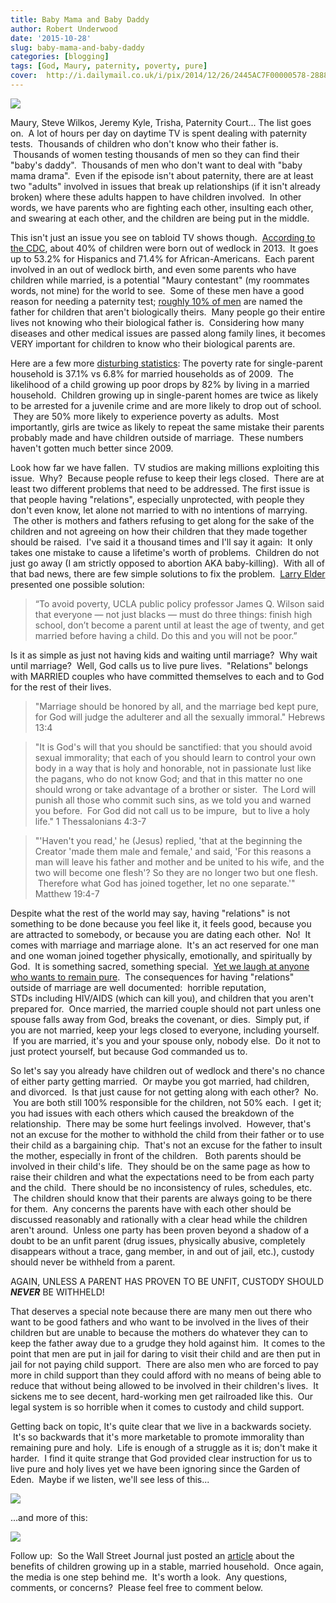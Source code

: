 ```yaml
---
title: Baby Mama and Baby Daddy
author: Robert Underwood
date: '2015-10-28'
slug: baby-mama-and-baby-daddy
categories: [blogging]
tags: [God, Maury, paternity, poverty, pure]
cover:  http://i.dailymail.co.uk/i/pix/2014/12/26/2445AC7F00000578-2888051-Wishing_you_a_Maury_Christmas_-a-102_1419638007799.jpg
---
```


![](http://i.dailymail.co.uk/i/pix/2014/12/26/2445AC7F00000578-2888051-Wishing_you_a_Maury_Christmas_-a-102_1419638007799.jpg)

Maury, Steve Wilkos, Jeremy Kyle, Trisha, Paternity Court... The list goes on.  A lot of hours per day on daytime TV is spent dealing with paternity tests.  Thousands of children who don't know who their father is.  Thousands of women testing thousands of men so they can find their "baby's daddy".  Thousands of men who don't want to deal with "baby mama drama".  Even if the episode isn't about paternity, there are at least two "adults" involved in issues that break up relationships (if it isn't already broken) where these adults happen to have children involved.  In other words, we have parents who are fighting each other, insulting each other, and swearing at each other, and the children are being put in the middle.

This isn't just an issue you see on tabloid TV shows though.  [According to the CDC](http://www.newsmax.com/US/CDC-births-out-of-wedlock/2014/08/14/id/588668/), about 40% of children were born out of wedlock in 2013.  It goes up to 53.2% for Hispanics and 71.4% for African-Americans.  Each parent involved in an out of wedlock birth, and even some parents who have children while married, is a potential "Maury contestant" (my roommates words, not mine) for the world to see.  Some of these men have a good reason for needing a paternity test; [roughly 10% of men](http://www.slate.com/articles/health_and_science/science/2013/05/paternity_testing_personal_genomics_companies_will_reveal_dna_secrets.html) are named the father for children that aren't biologically theirs.  Many people go their entire lives not knowing who their biological father is.  Considering how many diseases and other medical issues are passed along family lines, it becomes VERY important for children to know who their biological parents are.

Here are a few more [disturbing statistics](http://www.heritage.org/research/reports/2012/09/marriage-americas-greatest-weapon-against-child-poverty): The poverty rate for single-parent household is 37.1% vs 6.8% for married households as of 2009.  The likelihood of a child growing up poor drops by 82% by living in a married household.  Children growing up in single-parent homes are twice as likely to be arrested for a juvenile crime and are more likely to drop out of school.  They are 50% more likely to experience poverty as adults.  Most importantly, girls are twice as likely to repeat the same mistake their parents probably made and have children outside of marriage.  These numbers haven't gotten much better since 2009.

Look how far we have fallen.  TV studios are making millions exploiting this issue.  Why?  Because people refuse to keep their legs closed.  There are at least two different problems that need to be addressed. The first issue is that people having "relations", especially unprotected, with people they don't even know, let alone not married to with no intentions of marrying.  The other is mothers and fathers refusing to get along for the sake of the children and not agreeing on how their children that they made together should be raised.  I've said it a thousand times and I'll say it again:  It only takes one mistake to cause a lifetime's worth of problems.  Children do not just go away (I am strictly opposed to abortion AKA baby-killing).  With all of that bad news, there are few simple solutions to fix the problem.  [Larry Elder](http://dailycaller.com/2012/12/23/larry-elder-to-the-gop-stop-talking-to-blacks-like-they-are-children/) presented one possible solution:

> “To avoid poverty, UCLA public policy professor James Q. Wilson said that everyone — not just blacks — must do three things: finish high school, don’t become a parent until at least the age of twenty, and get married before having a child. Do this and you will not be poor.”

Is it as simple as just not having kids and waiting until marriage?  Why wait until marriage?  Well, God calls us to live pure lives.  "Relations" belongs with MARRIED couples who have committed themselves to each and to God for the rest of their lives.

> "Marriage should be honored by all, and the marriage bed kept pure, for God will judge the adulterer and all the sexually immoral." Hebrews 13:4



> "It is God's will that you should be sanctified: that you should avoid sexual immorality; that each of you should learn to control your own body in a way that is holy and honorable, not in passionate lust like the pagans, who do not know God; and that in this matter no one should wrong or take advantage of a brother or sister.  The Lord will punish all those who commit such sins, as we told you and warned you before.  For God did not call us to be impure,  but to live a holy life." 1 Thessalonians 4:3-7



> "'Haven't you read,' he (Jesus) replied, 'that at the beginning the Creator 'made them male and female,' and said, 'For this reasons a man will leave his father and mother and be united to his wife, and the two will become one flesh'? So they are no longer two but one flesh.  Therefore what God has joined together, let no one separate.'" Matthew 19:4-7

Despite what the rest of the world may say, having "relations" is not something to be done because you feel like it, it feels good, because you are attracted to somebody, or because you are dating each other.  No!  It comes with marriage and marriage alone.  It's an act reserved for one man and one woman joined together physically, emotionally, and spiritually by God.  It is something sacred, something special.  [Yet we laugh at anyone who wants to remain pure](http://www.chicksonright.com/candace-cameron-bure-sets-the-view-cohosts-straight-after-they-mock-virginity/).  The consequences for having "relations" outside of marriage are well documented:  horrible reputation, STDs including HIV/AIDS (which can kill you), and children that you aren't prepared for.  Once married, the married couple should not part unless one spouse falls away from God, breaks the covenant, or dies.  Simply put, if you are not married, keep your legs closed to everyone, including yourself.  If you are married, it's you and your spouse only, nobody else.  Do it not to just protect yourself, but because God commanded us to.

So let's say you already have children out of wedlock and there's no chance of either party getting married.  Or maybe you got married, had children, and divorced.  Is that just cause for not getting along with each other?  No.  You are both still 100% responsible for the children, not 50% each.  I get it; you had issues with each others which caused the breakdown of the relationship.  There may be some hurt feelings involved.  However, that's not an excuse for the mother to withhold the child from their father or to use their child as a bargaining chip.  That's not an excuse for the father to insult the mother, especially in front of the children.   Both parents should be involved in their child's life.  They should be on the same page as how to raise their children and what the expectations need to be from each party and the child.  There should be no inconsistency of rules, schedules, etc.  The children should know that their parents are always going to be there for them.  Any concerns the parents have with each other should be discussed reasonably and rationally with a clear head while the children aren't around.  Unless one party has been proven beyond a shadow of a doubt to be an unfit parent (drug issues, physically abusive, completely disappears without a trace, gang member, in and out of jail, etc.), custody should never be withheld from a parent.

AGAIN, UNLESS A PARENT HAS PROVEN TO BE UNFIT, CUSTODY SHOULD **_NEVER_** BE WITHHELD!

That deserves a special note because there are many men out there who want to be good fathers and who want to be involved in the lives of their children but are unable to because the mothers do whatever they can to keep the father away due to a grudge they hold against him.  It comes to the point that men are put in jail for daring to visit their child and are then put in jail for not paying child support.  There are also men who are forced to pay more in child support than they could afford with no means of being able to reduce that without being allowed to be involved in their children's lives.  It sickens me to see decent, hard-working men get railroaded like this.  Our legal system is so horrible when it comes to custody and child support.

Getting back on topic, It's quite clear that we live in a backwards society.  It's so backwards that it's more marketable to promote immorality than remaining pure and holy.  Life is enough of a struggle as it is; don't make it harder.  I find it quite strange that God provided clear instruction for us to live pure and holy lives yet we have been ignoring since the Garden of Eden.  Maybe if we listen, we'll see less of this...

![](http://ak-hdl.buzzfed.com/static/enhanced/webdr01/2013/1/10/11/anigif_enhanced-buzz-12089-1357837139-5.gif)

...and more of this:

![](http://cromerlawoffices.com/wp-content/uploads/2012/11/family-reading-paper.jpg)

Follow up:  So the Wall Street Journal just posted an [article](http://www.wsj.com/article_email/the-poverty-cure-get-married-1445986205-lMyQjAxMTI1NjI2ODMyMDg3Wj) about the benefits of children growing up in a stable, married household.  Once again, the media is one step behind me.  It's worth a look.  Any questions, comments, or concerns?  Please feel free to comment below.